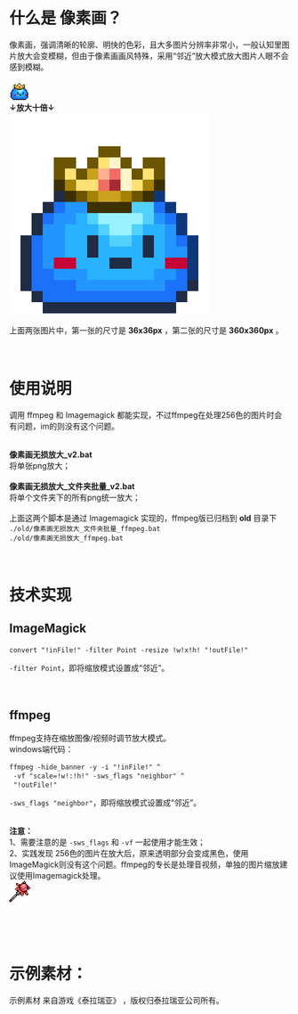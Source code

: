 # 什么是 像素画？
像素画，强调清晰的轮廓、明快的色彩，且大多图片分辨率非常小，一般认知里图片放大会变模糊，但由于像素画画风特殊，采用“邻近”放大模式放大图片人眼不会感到模糊。<br>

![slime_36.png](../img/slime_36.png)
<br>
**↓放大十倍↓**
<br>
![slime_360.png](../img/slime_360.png) <br>
<br>
上面两张图片中，第一张的尺寸是 **36x36px** ，第二张的尺寸是 **360x360px** 。<br><br><br>



# 使用说明
调用 ffmpeg 和 Imagemagick 都能实现，不过ffmpeg在处理256色的图片时会有问题，im的则没有这个问题。<br><br>


**像素画无损放大_v2.bat**<br>
将单张png放大；<br>
<br>
**像素画无损放大_文件夹批量_v2.bat**<br>
将单个文件夹下的所有png统一放大；<br>
<br>
上面这两个脚本是通过 Imagemagick 实现的，ffmpeg版已归档到 **old** 目录下<br>
`./old/像素画无损放大_文件夹批量_ffmpeg.bat`<br>
`./old/像素画无损放大_ffmpeg.bat`<br><br><br>





# 技术实现
## ImageMagick
```shell
convert "!inFile!" -filter Point -resize !w!x!h! "!outFile!"
```
`-filter Point`，即将缩放模式设置成“邻近”。<br><br><br>



## ffmpeg
ffmpeg支持在缩放图像/视频时调节放大模式。<br>
windows端代码：
```shell
ffmpeg -hide_banner -y -i "!inFile!" ^
 -vf "scale=!w!:!h!" -sws_flags "neighbor" ^
 "!outFile!"
```

`-sws_flags "neighbor"`，即将缩放模式设置成“邻近”。<br><br>

**注意：**<br>
1、需要注意的是 `-sws_flags` 和 `-vf` 一起使用才能生效；<br>
2、实践发现 256色的图片在放大后，原来透明部分会变成黑色，使用ImageMagick则没有这个问题。ffmpeg的专长是处理音视频，单独的图片缩放建议使用Imagemagick处理。<br>
![256色图片样本](./示例_猩红魔杖.png)


<br><br><br>
# 示例素材：
示例素材 来自游戏《泰拉瑞亚》 ，版权归泰拉瑞亚公司所有。<br>